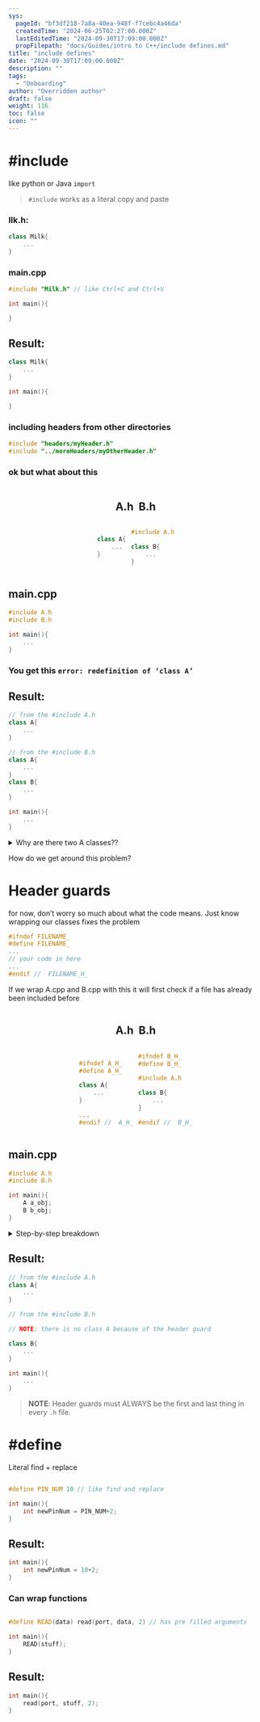 ```yaml
---
sys:
  pageId: "bf3df218-7a8a-40ea-948f-f7cebc4a46da"
  createdTime: "2024-06-25T02:27:00.000Z"
  lastEditedTime: "2024-09-30T17:09:00.000Z"
  propFilepath: "docs/Guides/intro to C++/include defines.md"
title: "include defines"
date: "2024-09-30T17:09:00.000Z"
description: ""
tags:
  - "Onboarding"
author: "Overridden author"
draft: false
weight: 116
toc: false
icon: ""
---
```


# #include

like python or Java `import`

> `#include` works as a literal copy and paste

### Ilk.h:

```cpp
class Milk{
    ...
}

```

### main.cpp

```cpp
#include "Milk.h" // like Ctrl+C and Ctrl+V

int main(){

}

```

## Result:

```cpp
class Milk{
    ...
}

int main(){

}

```

### including headers from other directories

```cpp
#include "headers/myHeader.h"
#include "../moreHeaders/myOtherHeader.h"
```

### ok but what about this

<div style="display: flex;flex-direction: row; column-gap:10px; max-width: 630px;justify-content: center;">
<div>

## A.h

</div>
<div>

## B.h

</div>
</div>

<div style="display: flex;flex-direction: row; column-gap:10px; max-width: 630px;justify-content: center;">
<div>

```cpp

class A{
	...
}

```

</div>
<div>

```cpp
#include A.h

class B{
	...
}
```

</div>
</div>

## main.cpp

```cpp
#include A.h
#include B.h

int main(){
	...
}
```

### You get this `error: redefinition of ‘class A’`

## Result:

```cpp
// from the #include A.h
class A{
	...
}

// from the #include B.h
class A{
	...
}
class B{
	...
}

int main(){
	...
}
```

<details>
      <summary>Why are there two A classes??</summary>
      In main.cpp we also have a `#include A.h` so we copy A.h into main.cpp
  </details>

How do we get around this problem?

# Header guards

for now, don’t worry so much about what the code means. Just know wrapping our classes fixes the problem

```cpp
#ifndef FILENAME_
#define FILENAME_
...
// your code in here
...
#endif //  FILENAME_H_
```

If we wrap A.cpp and B.cpp with this it will first check if a file has already been included before

<div style="display: flex;flex-direction: row; column-gap:10px; max-width: 630px;justify-content: center;">
<div>

## A.h

</div>
<div>

## B.h

</div>
</div>

<div style="display: flex;flex-direction: row; column-gap:10px; max-width: 630px;justify-content: center;">
<div>

```cpp

#ifndef A_H_
#define A_H_

class A{
	...
}

...
#endif //  A_H_
```

</div>
<div>

```cpp
#ifndef B_H_
#define B_H_

#include A.h

class B{
	...
}

#endif //  B_H_
```

</div>
</div>

## main.cpp

```cpp
#include A.h
#include B.h

int main(){
	A a_obj;
	B b_obj;
}
```

<details>
      <summary>Step-by-step breakdown</summary>
      the first line in main.cpp is `#include A.h` so we copy class A into main.cpp like before.
  </details>

## Result:

```cpp
// from the #include A.h
class A{
	...
}

// from the #include B.h

// NOTE: there is no class A because of the header guard

class B{
	...
}

int main(){
	...
}
```

> **NOTE**: Header guards must ALWAYS be the first and last thing in every `.h` file.

# #define

Literal find + replace

```cpp

#define PIN_NUM 10 // like find and replace

int main(){
    int newPinNum = PIN_NUM+2;
}

```

## Result:

```cpp
int main(){
    int newPinNum = 10+2;
}
```

### Can wrap functions

```cpp

#define READ(data) read(port, data, 2) // has pre filled arguments

int main(){
	READ(stuff);
}

```

## Result:

```cpp
int main(){
	read(port, stuff, 2);
}
```

